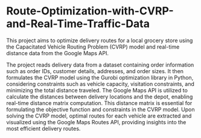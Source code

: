 # Route-Optimization-with-CVRP-and-Real-Time-Traffic-Data
This project aims to optimize delivery routes for a local grocery store using the Capacitated Vehicle Routing Problem (CVRP) model and real-time distance data from the Google Maps API.

The project reads delivery data from a dataset containing order information such as order IDs, customer details, addresses, and order sizes. It then formulates the CVRP model using the Gurobi optimization library in Python, considering constraints such as vehicle capacity, visitation constraints, and minimizing the total distance traveled.
The Google Maps API is utilized to calculate the distances between delivery locations and the depot, enabling real-time distance matrix computation. This distance matrix is essential for formulating the objective function and constraints in the CVRP model.
Upon solving the CVRP model, optimal routes for each vehicle are extracted and visualized using the Google Maps Routes API, providing insights into the most efficient delivery routes.
